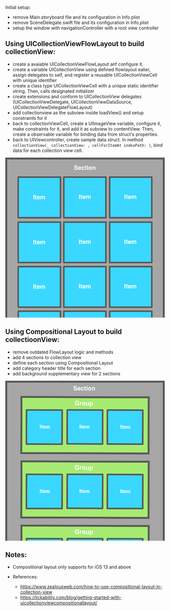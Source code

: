 Initial setup: 
- remove Main.storyboard file and its configuration in Info.plist 
- remove SceneDelegate.swift file and its configuration  in Info.plist 
- setup the window with navigationController with a root view controller 

## Using UICollectionViewFlowLayout to build collectionView: 
- create a avaiable UICollectionViewFlowLayout anf configure it.
- create a variable UICollectionView using defined flowlayout ealier, assign delegates to self, and register a reusable UICollectionViewCell with unique identifier
- create a class type UICollectionViewCell with a unique static identifier string. Then, calls designated initializer
- create extensions and conform to UICollectionView delegates (UICollectionViewDelegate, UICollectionViewDataSource, UICollectionViewDelegateFlowLayout)
- add collectionview as the subview inside loadView() and setup constraints for it
- back to collectionViewCell, create a UIImageView variable, configure it, make constraints  for it, and  add it as subview to contentView. Then, create a observable variable for binding data  from struct's properties.
- back to UIViewcontroller, create sample data struct. In method  `collectionView(_ collectionView: , cellForItemAt indexPath: )`, bind data for each collection view cell.

![Diagram of a flow layout with items laid out in horizontal lines within a section](./Flow-layout.png)

## Using Compositional Layout to build collectioonView: 
- remove outdated FlowLayout logic and methods
- add 4 sections to collection view
- define each section using Compositional Layout
- add category header title for each section
- add background supplementary view for 2 sections

![Diagram of a compositional layout with items nested in groups within a section](./Compositional-layout.png)

## Notes: 
- Compositional layout only supports for iOS 13 and above 

- References: 
  + https://www.zealousweb.com/how-to-use-compositional-layout-in-collection-view
  + https://lickability.com/blog/getting-started-with-uicollectionviewcompositionallayout/

